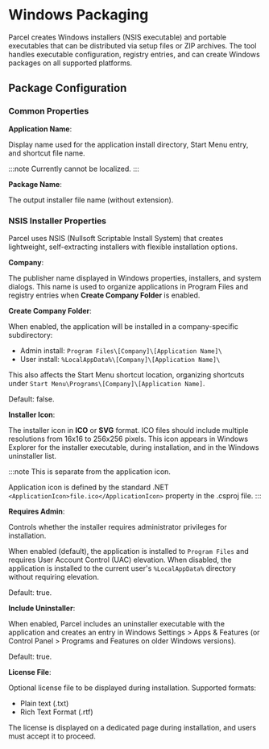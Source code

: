 # Windows Packaging

Parcel creates Windows installers (NSIS executable) and portable executables that can be distributed via setup files or ZIP archives. The tool handles executable configuration, registry entries, and can create Windows packages on all supported platforms.

## Package Configuration

### Common Properties

**Application Name**:

Display name used for the application install directory, Start Menu entry, and shortcut file name.

:::note
Currently cannot be localized.
:::

**Package Name**:

The output installer file name (without extension).

### NSIS Installer Properties

Parcel uses NSIS (Nullsoft Scriptable Install System) that creates lightweight, self-extracting installers with flexible installation options.

**Company**:

The publisher name displayed in Windows properties, installers, and system dialogs. This name is used to organize applications in Program Files and registry entries when **Create Company Folder** is enabled.

**Create Company Folder**:

When enabled, the application will be installed in a company-specific subdirectory:
- Admin install: `Program Files\[Company]\[Application Name]\`
- User install: `%LocalAppData%\[Company]\[Application Name]\`

This also affects the Start Menu shortcut location, organizing shortcuts under `Start Menu\Programs\[Company]\[Application Name]`.

Default: false.

**Installer Icon**:

The installer icon in **ICO** or **SVG** format. ICO files should include multiple resolutions from 16x16 to 256x256 pixels. This icon appears in Windows Explorer for the installer executable, during installation, and in the Windows uninstaller list.

:::note
This is separate from the application icon. 

Application icon is defined by the standard .NET `<ApplicationIcon>file.ico</ApplicationIcon>` property in the .csproj file.
:::

**Requires Admin**:

Controls whether the installer requires administrator privileges for installation.

When enabled (default), the application is installed to `Program Files` and requires User Account Control (UAC) elevation. When disabled, the application is installed to the current user's `%LocalAppData%` directory without requiring elevation.

Default: true.

**Include Uninstaller**:

When enabled, Parcel includes an uninstaller executable with the application and creates an entry in Windows Settings > Apps & Features (or Control Panel > Programs and Features on older Windows versions).

Default: true.

**License File**:

Optional license file to be displayed during installation. Supported formats:
- Plain text (.txt)
- Rich Text Format (.rtf)

The license is displayed on a dedicated page during installation, and users must accept it to proceed.

<!--- NOT YET AVAILABLE IN STABLE PARCEL

**File Type Associations**:

Associate the application with specific file types by specifying file extensions (e.g., `.myfile`) and optionally adding MIME types and custom icons. This creates registry entries for proper Windows Explorer integration.

To handle these files in Avalonia applications, see [Activatable Lifetime](https://docs.avaloniaui.net/docs/concepts/services/activatable-lifetime#handling-uri-activation) documentation.

**URL Scheme Handlers**:

Register custom URL schemes for deep linking by defining custom schemes (e.g., `myapp://`, `myprotocol://`). This creates registry entries that enable other applications and web browsers to launch your app with specific parameters.

To handle URL schemes in Avalonia applications, see [Activatable Lifetime](https://docs.avaloniaui.net/docs/concepts/services/activatable-lifetime#handling-uri-activation) documentation.

--->
